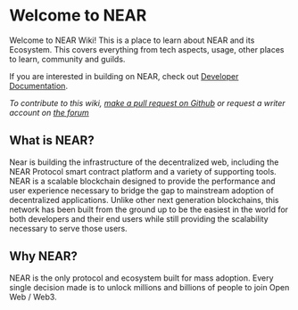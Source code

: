 # Welcome to NEAR

Welcome to NEAR Wiki! This is a place to learn about NEAR and its Ecosystem. This covers everything from tech aspects, usage, other places to learn, community and guilds.

If you are interested in building on NEAR, check out [Developer Documentation](https://docs.near.org).

*To contribute to this wiki, [make a pull request on Github](https://github.com/near/wiki) or request a writer account on [the forum](https://gov.near.org/t/establishing-near-wiki/3409/14)*

## What is NEAR?

Near is building the infrastructure of the decentralized web, including the NEAR Protocol smart contract platform and a variety of supporting tools.  NEAR is a scalable blockchain designed to provide the performance and user experience necessary to bridge the gap to mainstream adoption of decentralized applications.  Unlike other next generation blockchains, this network has been built from the ground up to be the easiest in the world for both developers and their end users while still providing the scalability necessary to serve those users.  


## Why NEAR?

NEAR is the only protocol and ecosystem built for mass adoption. Every single decision made is to unlock millions and billions of people to join Open Web / Web3.

 


